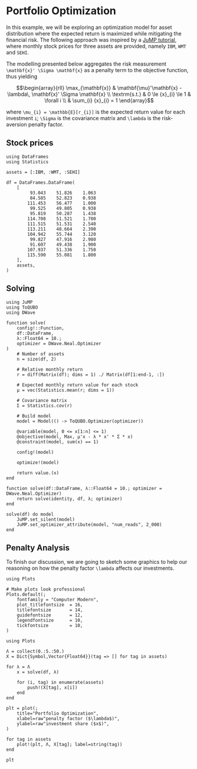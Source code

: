 # Portfolio Optimization

In this example, we will be exploring an optimization model for asset distribution where the expected return is maximized while mitigating the financial risk.
The following approach was inspired by a [JuMP tutorial](https://jump.dev/JuMP.jl/stable/tutorials/nonlinear/portfolio/), where monthly stock prices for three assets are provided, namely `IBM`, `WMT` and `SEHI`.

The modelling presented below aggregates the risk measurement ``\mathbf{x}' \Sigma \mathbf{x}`` as a penalty term to the objective function, thus yielding

```math
\begin{array}{rll}
    \max_{\mathbf{x}} & \mathbf{\mu}'\mathbf{x} - \lambda\, \mathbf{x}' \Sigma \mathbf{x}             \\
    \textrm{s.t.}     & 0 \le {x}_{i} \le 1                                               & \forall i \\
                      & \sum_{i} {x}_{i} = 1
\end{array}
```

where ``\mu_{i} = \mathbb{E}[r_{i}]`` is the expected return value for each investment ``i``; ``\Sigma`` is the covariance matrix and ``\lambda`` is the risk-aversion penalty factor.

## Stock prices
```@example portfolio-optimization
using DataFrames
using Statistics

assets = [:IBM, :WMT, :SEHI]

df = DataFrames.DataFrame(
    [
         93.043    51.826    1.063
         84.585    52.823    0.938
        111.453    56.477    1.000
         99.525    49.805    0.938
         95.819    50.287    1.438
        114.708    51.521    1.700
        111.515    51.531    2.540
        113.211    48.664    2.390
        104.942    55.744    3.120
         99.827    47.916    2.980
         91.607    49.438    1.900
        107.937    51.336    1.750
        115.590    55.081    1.800
    ],
    assets,
)
```

## Solving

```@example portfolio-optimization
using JuMP
using ToQUBO
using DWave

function solve(
    config!::Function,
    df::DataFrame,
    λ::Float64 = 10.;
    optimizer = DWave.Neal.Optimizer
)
    # Number of assets
    n = size(df, 2)

    # Relative monthly return
    r = diff(Matrix(df); dims = 1) ./ Matrix(df[1:end-1, :])

    # Expected monthly return value for each stock
    μ = vec(Statistics.mean(r; dims = 1))

    # Covariance matrix
    Σ = Statistics.cov(r)

    # Build model
    model = Model(() -> ToQUBO.Optimizer(optimizer))

    @variable(model, 0 <= x[1:n] <= 1)
    @objective(model, Max, μ'x - λ * x' * Σ * x)
    @constraint(model, sum(x) == 1)

    config!(model)

    optimize!(model)

    return value.(x)
end

function solve(df::DataFrame, λ::Float64 = 10.; optimizer = DWave.Neal.Optimizer)
    return solve(identity, df, λ; optimizer)
end
```

```@example portfolio-optimization
solve(df) do model
    JuMP.set_silent(model)
    JuMP.set_optimizer_attribute(model, "num_reads", 2_000)
end
```

## Penalty Analysis

To finish our discussion, we are going to sketch some graphics to help our reasoning on how the penalty factor ``\lambda`` affects our investments.

```@setup portfolio-optimization
using Plots

# Make plots look professional
Plots.default(;
    fontfamily = "Computer Modern",
    plot_titlefontsize  = 16,
    titlefontsize       = 14,
    guidefontsize       = 12,
    legendfontsize      = 10,
    tickfontsize        = 10,
)
```

```@example portfolio-optimization
using Plots

Λ = collect(0.:5.:50.)
X = Dict{Symbol,Vector{Float64}}(tag => [] for tag in assets)

for λ = Λ
    x = solve(df, λ)

    for (i, tag) in enumerate(assets)
        push!(X[tag], x[i])
    end
end

plt = plot(;
    title="Portfolio Optimization",
    xlabel=raw"penalty factor ($\lambda$)",
    ylabel=raw"investment share ($x$)",
)

for tag in assets
    plot!(plt, Λ, X[tag]; label=string(tag))
end

plt
```
